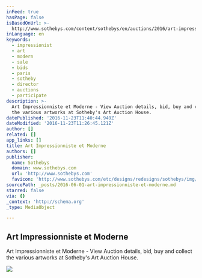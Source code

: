 ```yaml
---
inFeed: true
hasPage: false
isBasedOnUrl: >-
  http://www.sothebys.com/content/sothebys/en/auctions/2016/art-impressionniste-et-moderne-pf1606.html
inLanguage: en
keywords:
  - impressionist
  - art
  - modern
  - sale
  - bids
  - paris
  - sotheby
  - director
  - auctions
  - participate
description: >-
  Art Impressionniste et Moderne - View Auction details, bid, buy and collect
  the various artworks at Sotheby's Art Auction House.
datePublished: '2016-11-23T11:40:44.949Z'
dateModified: '2016-11-23T11:26:45.121Z'
author: []
related: []
app_links: []
title: Art Impressionniste et Moderne
authors: []
publisher:
  name: Sothebys
  domain: www.sothebys.com
  url: 'http://www.sothebys.com'
  favicon: 'http://www.sothebys.com/etc/designs/redesigns/sothebys/img/icons/favicon.ico'
sourcePath: _posts/2016-06-01-art-impressionniste-et-moderne.md
starred: false
via: {}
_context: 'http://schema.org'
_type: MediaObject

---
```

<article style=""><h1>Art Impressionniste et Moderne</h1><p>Art Impressionniste et Moderne - View Auction details, bid, buy and collect the various artworks at Sotheby's Art Auction House.</p><img src="http://www.sothebys.com/content/dam/stb/lots/PF1/PF1606/144PF1606_8ZFSX_1.jpg.webrend.1280.1280.jpeg" /></article>